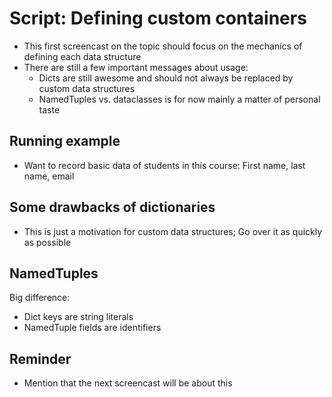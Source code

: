 # Script: Defining custom containers

- This first screencast on the topic should focus on the mechanics of defining each data
  structure
- There are still a few important messages about usage:
  - Dicts are still awesome and should not always be replaced by custom data structures
  - NamedTuples vs. dataclasses is for now mainly a matter of personal taste

## Running example

- Want to record basic data of students in this course: First name, last name, email

## Some drawbacks of dictionaries

- This is just a motivation for custom data structures; Go over it as quickly as
  possible

## NamedTuples

Big difference:

- Dict keys are string literals
- NamedTuple fields are identifiers

## Reminder

- Mention that the next screencast will be about this
